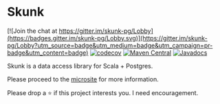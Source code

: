 # Skunk

[![Join the chat at https://gitter.im/skunk-pg/Lobby](https://badges.gitter.im/skunk-pg/Lobby.svg)](https://gitter.im/skunk-pg/Lobby?utm_source=badge&utm_medium=badge&utm_campaign=pr-badge&utm_content=badge)
[![codecov](https://codecov.io/gh/tpolecat/skunk/branch/master/graph/badge.svg)](https://codecov.io/gh/tpolecat/skunk)
[![Maven Central](https://img.shields.io/maven-central/v/org.tpolecat/skunk-core_2.12.svg)](https://maven-badges.herokuapp.com/maven-central/org.tpolecat/skunk-core_2.12)
[![Javadocs](https://javadoc.io/badge/org.tpolecat/skunk-core_2.12.svg)](https://javadoc.io/doc/org.tpolecat/skunk-core_2.12)

Skunk is a data access library for Scala + Postgres.

Please proceed to the [microsite](http://tpolecat.github.io/skunk) for more information.

Please drop a :star: if this project interests you. I need encouragement.
